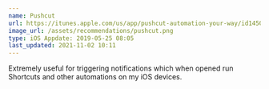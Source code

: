 ```yaml
---
name: Pushcut
url: https://itunes.apple.com/us/app/pushcut-automation-your-way/id1450936447?mt=8&uo=4
image_url: /assets/recommendations/pushcut.png
type: iOS Appdate: 2019-05-25 08:05
last_updated: 2021-11-02 10:11
---
```

Extremely useful for triggering notifications which when opened run Shortcuts and other automations on my iOS devices. 